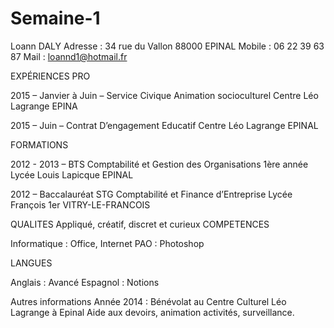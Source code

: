 # Semaine-1

Loann DALY
Adresse : 34 rue du Vallon 88000 EPINAL
Mobile : 06 22 39 63 87
Mail : loannd1@hotmail.fr


EXPÉRIENCES PRO

2015 – Janvier à Juin – Service Civique Animation socioculturel
Centre Léo Lagrange EPINA

2015 – Juin – Contrat D’engagement Educatif
Centre Léo Lagrange EPINAL

FORMATIONS

2012 - 2013 – BTS Comptabilité et Gestion des Organisations
1ère année
Lycée Louis Lapicque EPINAL

2012 – Baccalauréat STG Comptabilité et Finance d’Entreprise
Lycée François 1er VITRY-LE-FRANCOIS


QUALITES
Appliqué, créatif, discret et curieux
COMPETENCES

Informatique : Office, Internet
PAO : Photoshop

LANGUES

Anglais : Avancé
Espagnol : Notions
 
Autres informations
Année 2014 : Bénévolat au Centre Culturel Léo Lagrange à Epinal
Aide aux devoirs, animation activités, surveillance.
